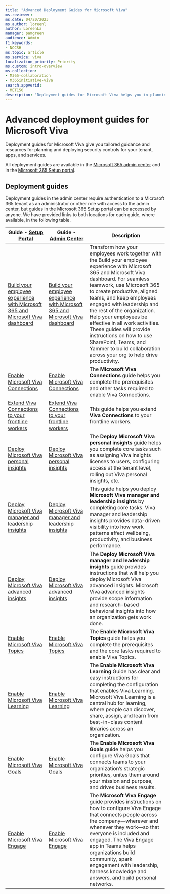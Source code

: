 ```yaml
---
title: "Advanced Deployment Guides for Microsoft Viva"
ms.reviewer:
ms.date: 04/20/2023
ms.author: loreenl
author: LoreenLa
manager: pamgreen
audience: Admin
f1.keywords:
- NOCSH
ms.topic: article
ms.service: viva
localization_priority: Priority
ms.custom: intro-overview
ms.collection:  
- M365-collaboration
- M365initiative-viva
search.appverid:
- MET150
description: "Deployment guides for Microsoft Viva helps you in planning and deploying Microsoft Viva."
---
```

# Advanced deployment guides for Microsoft Viva

Deployment guides for Microsoft Viva give you tailored guidance and resources for planning and deploying security controls for your tenant, apps, and services.

All deployment guides are available in the [Microsoft 365 admin center](https://go.microsoft.com/fwlink/?linkid=2224913) and in the [Microsoft 365 Setup portal](https://go.microsoft.com/fwlink/?linkid=2230646).


## Deployment guides

Deployment guides in the admin center require authentication to a Microsoft 365 tenant as an administrator or other role with access to the admin center, but guides in the Microsoft 365 Setup portal can be accessed by anyone. We have provided links to both locations for each guide, where available, in the following table.


|**Guide - [Setup Portal](https://go.microsoft.com/fwlink/?linkid=2220880)**  | **Guide - [Admin Center](https://go.microsoft.com/fwlink/?linkid=2224913)** |	**Description**  |
|---------|---------|---------|
|[Build your employee experience with Microsoft 365 and Microsoft Viva dashboard](https://go.microsoft.com/fwlink/?linkid=2223653)    | [Build your employee experience with Microsoft 365 and Microsoft Viva dashboard](https://go.microsoft.com/fwlink/?linkid=2224787)       | Transform how your employees work together with the Build your employee experience with Microsoft 365 and Microsoft Viva dashboard. For seamless teamwork, use Microsoft 365 to create productive, aligned teams, and keep employees engaged with leadership and the rest of the organization. Help your employees be effective in all work activities. These guides will provide instructions on how to use SharePoint, Teams, and Yammer to build collaboration across your org to help drive productivity.        |
|[Enable Microsoft Viva Connections](https://go.microsoft.com/fwlink/?linkid=2222984)     |[Enable Microsoft Viva Connections](https://go.microsoft.com/fwlink/?linkid=2224697)         |  The **Microsoft Viva Connections** guide helps you complete the prerequisites and other tasks required to enable Viva Connections.      |
|[Extend Viva Connections to your frontline workers](https://go.microsoft.com/fwlink/?linkid=2222981)​    | [Extend Viva Connections to your frontline workers](https://go.microsoft.com/fwlink/?linkid=2224794)        |This guide helps you extend **Viva Connections** to your frontline workers.         |
|[Deploy Microsoft Viva personal insights](https://go.microsoft.com/fwlink/?linkid=2223069)    | [Deploy Microsoft Viva personal insights](https://go.microsoft.com/fwlink/?linkid=2224795)       | The **Deploy Microsoft Viva personal insights** guide helps you complete core tasks such as assigning Viva Insights licenses to users, configuring access at the tenant level, rolling out Viva personal insights, etc.        |
|[Deploy Microsoft Viva manager and leadership insights](https://go.microsoft.com/fwlink/?linkid=2223164)    | [Deploy Microsoft Viva manager and leadership insights](https://go.microsoft.com/fwlink/?linkid=2224824)        | This guide helps you deploy **Microsoft Viva manager and leadership insights** by completing core tasks. Viva manager and leadership insights provides data-driven visibility into how work patterns affect wellbeing, productivity, and business performance.        |
|[Deploy Microsoft Viva advanced insights](https://go.microsoft.com/fwlink/?linkid=2222978)    | [Deploy Microsoft Viva advanced insights](https://go.microsoft.com/fwlink/?linkid=2224698)        |The **Deploy Microsoft Viva manager and leadership insights** guide provides instructions that will help you deploy Microsoft Viva advanced insights. Microsoft Viva advanced insights provide scope information and research-based behavioral insights into how an organization gets work done.         |
|[Enable Microsoft Viva Topics](https://go.microsoft.com/fwlink/?linkid=2222986)    |[Enable Microsoft Viva Topics](https://go.microsoft.com/fwlink/?linkid=2224826)         | The **Enable Microsoft Viva Topics** guide helps you complete the prerequisites and the core tasks required to enable Viva Topics.       |
|[Enable Microsoft Viva Learning](https://go.microsoft.com/fwlink/?linkid=2223163)     |[Enable Microsoft Viva Learning](https://go.microsoft.com/fwlink/?linkid=2225000)         | The **Enable Microsoft Viva Learning** Guide has clear and easy instructions for completing the configuration that enables Viva Learning. Microsoft Viva Learning is a central hub for learning, where people can discover, share, assign, and learn from best-in-class content libraries across an organization.        |
|[Enable Microsoft Viva Goals](https://go.microsoft.com/fwlink/?linkid=2222980)    | [Enable Microsoft Viva Goals](https://go.microsoft.com/fwlink/?linkid=2224796)        | The **Enable Microsoft Viva Goals** guide helps you configure Viva Goals that connects teams to your organization’s strategic priorities, unites them around your mission and purpose, and drives business results.         |
|[Enable Microsoft Viva Engage](https://go.microsoft.com/fwlink/?linkid=2223067)   |  [Enable Microsoft Viva Engage](https://go.microsoft.com/fwlink/?linkid=2224797)       | The **Microsoft Viva Engage** guide provides instructions on how to configure Viva Engage that connects people across the company—wherever and whenever they work—so that everyone is included and engaged. The Viva Engage app in Teams helps organizations build community, spark engagement with leadership, harness knowledge and answers, and build personal networks.        |

